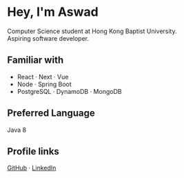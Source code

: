 # Hey, I'm Aswad 

Computer Science student at Hong Kong Baptist University.  
Aspiring software developer.

## Familiar with
- React · Next · Vue
- Node · Spring Boot
- PostgreSQL · DynamoDB · MongoDB

## Preferred Language
Java 8

## Profile links
[GitHub](https://github.com/aswaddd) · [LinkedIn](https://www.linkedin.com/in/aswadtariq) 
